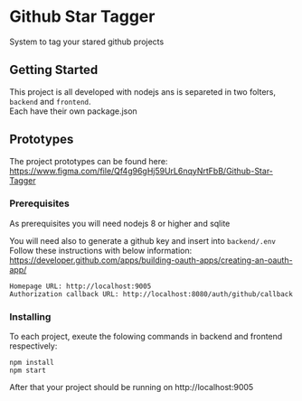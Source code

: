 # Github Star Tagger

System to tag your stared github projects

## Getting Started

This project is all developed with nodejs ans is separeted in two folters, `backend` and `frontend`.   
Each have their own package.json

## Prototypes

The project prototypes can be found here: https://www.figma.com/file/Qf4g96gHj59UrL6nqyNrtFbB/Github-Star-Tagger

### Prerequisites

As prerequisites you will need nodejs 8 or higher and sqlite

You will need also to generate a github key and insert into `backend/.env`   
Follow these instructions with below information: https://developer.github.com/apps/building-oauth-apps/creating-an-oauth-app/

```
Homepage URL: http://localhost:9005
Authorization callback URL: http://localhost:8080/auth/github/callback
```

### Installing

To each project, exeute the folowing commands in backend and frontend respectively:

```
npm install
npm start
```

After that your project should be running on http://localhost:9005